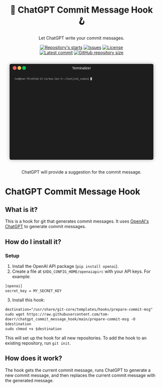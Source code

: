 <h1 align="center">🤖 ChatGPT Commit Message Hook  🪝</h1>

<p align="center">
    Let ChatGPT write your commit messages.
</p>

<p align="center">
    <a href="https://github.com/tom-doerr/chatgpt_commit_message_hook/stargazers"
        ><img
            src="https://img.shields.io/github/stars/tom-doerr/chatgpt_commit_message_hook?colorA=2c2837&colorB=c9cbff&style=for-the-badge&logo=starship style=flat-square"
            alt="Repository's starts"
    /></a>
    <a href="https://github.com/tom-doerr/chatgpt_commit_message_hook/issues"
        ><img
            src="https://img.shields.io/github/issues-raw/tom-doerr/chatgpt_commit_message_hook?colorA=2c2837&colorB=f2cdcd&style=for-the-badge&logo=starship style=flat-square"
            alt="Issues"
    /></a>
    <a href="https://github.com/tom-doerr/chatgpt_commit_message_hook/blob/main/LICENSE"
        ><img
            src="https://img.shields.io/github/license/tom-doerr/chatgpt_commit_message_hook?colorA=2c2837&colorB=b5e8e0&style=for-the-badge&logo=starship style=flat-square"
            alt="License"
    /><br />
    <a href="https://github.com/tom-doerr/chatgpt_commit_message_hook/commits/main"
		><img
			src="https://img.shields.io/github/last-commit/tom-doerr/chatgpt_commit_message_hook/main?colorA=2c2837&colorB=ddb6f2&style=for-the-badge&logo=starship style=flat-square"
			alt="Latest commit"
    /></a>
    <a href="https://github.com/tom-doerr/chatgpt_commit_message_hook"
        ><img
            src="https://img.shields.io/github/repo-size/tom-doerr/chatgpt_commit_message_hook?colorA=2c2837&colorB=89DCEB&style=for-the-badge&logo=starship style=flat-square"
            alt="GitHub repository size"
    /></a>

   <!--<img src="https://badges.pufler.dev/visits/tom-doerr/chatgpt_commit_message_hook?style=for-the-badge&color=96CDFB&logoColor=white&labelColor=302D41"/>-->


</p>

<p align="center">
    <img src='https://github.com/tom-doerr/bins/raw/main/chatgpt_commit_message_hook/cc6.gif'>
    <p align="center">
        ChatGPT will provide a suggestion for the commit message.
    </p>
</p>






# ChatGPT Commit Message Hook
## What is it?
This is a hook for git that generates commit messages.
It uses [OpenAI's ChatGPT](https://openai.com/blog/chatgpt)
to generate commit messages.

## How do I install it?
### Setup
1. Install the OpenAI API package (`pip install openai`).
2. Create a file at `$XDG_CONFIG_HOME/openaiapirc` with your API keys.
For example:
```
[openai]
secret_key = MY_SECRET_KEY
```
3. Install this hook:
```
destination="/usr/share/git-core/templates/hooks/prepare-commit-msg"
sudo wget https://raw.githubusercontent.com/tom-doerr/chatgpt_commit_message_hook/main/prepare-commit-msg -O $destination
sudo chmod +x $destination
```

This will set up the hook for all new repositories. 
To add the hook to an existing repository, run `git init`.

## How does it work?
The hook gets the current commit message, runs ChatGPT to generate a new commit
message, and then replaces the current commit message with the generated message.

